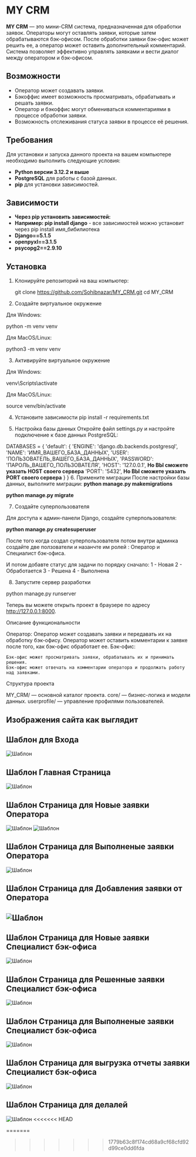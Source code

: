 # MY CRM

**MY CRM** — это мини-CRM система, предназначенная для обработки заявок. Операторы могут оставлять заявки, которые затем обрабатываются бэк-офисом. После обработки заявки бэк-офис может решить ее, а оператор может оставить дополнительный комментарий. Система позволяет эффективно управлять заявками и вести диалог между оператором и бэк-офисом.

## Возможности

- Оператор может создавать заявки.
- Бэкоффис имеет возможность просматривать, обрабатывать и решать заявки.
- Оператор и бэкоффис могут обмениваться комментариями в процессе обработки заявки.
- Возможность отслеживания статуса заявки в процессе её решения.

## Требования

Для установки и запуска данного проекта на вашем компьютере необходимо выполнить следующие условия:

- **Python версии 3.12.2 и выше**
- **PostgreSQL** для работы с базой данных.
- **pip** для установки зависимостей.

## Зависимости
- **Через pip установить зависимостей:**
- **Например: pip install django** - все зависимостей можно установит через pip install имя_бибилиотека
- **Django==5.1.5**
- **openpyxl==3.1.5**
- **psycopg2==2.9.10** 
## Установка

1. Клонируйте репозиторий на ваш компьютер:
 
   git clone https://github.com/Sohibnazar/MY_CRM.git
   cd MY_CRM

2. Создайте виртуальное окружение

Для Windows:

python -m venv venv

Для MacOS/Linux:


python3 -m venv venv

3. Активируйте виртуальное окружение

Для Windows:

venv\Scripts\activate

Для MacOS/Linux:

source venv/bin/activate

4. Установите зависимости
pip install -r requirements.txt

5. Настройка базы данных
Откройте файл settings.py и настройте подключение к базе данных PostgreSQL:

DATABASES = {
    'default': {
        'ENGINE': 'django.db.backends.postgresql',
        'NAME': 'ИМЯ_ВАШЕГО_БАЗА_ДАННЫХ',
        'USER': 'ПОЛЬЗОВАТЕЛЬ_ВАШЕГО_БАЗА_ДАННЫХ',
        'PASSWORD': 'ПАРОЛЬ_ВАШЕГО_ПОЛЬЗОВАТЕЛЯ',
        'HOST': '127.0.0.1', **Но ВЫ сможете указать HOST своего сервера**
        'PORT': '5432', **Но ВЫ сможете указать PORT своего сервера**
    }
}
6. Примените миграции
После настройки базы данных, выполните миграции:
**python manage.py makemigrations**

**python manage.py migrate**

7. Создайте суперпользователя

Для доступа к админ-панели Django, создайте суперпользователя:

**python manage.py createsuperuser**


После того когда создал  суперпользователя потом внутри админка создайте две ползователи и назанчте им   ролей : Оператор  и Специалист бэк-офиса.
 
И потом  добавте статус для задачи по порядку сначало:
1 - Новая
2 - Обработается
3 - Решена
4 - Выполнена


8. Запустите сервер разработки

python manage.py runserver

Теперь вы можете открыть проект в браузере по адресу http://127.0.0.1:8000.

Описание функциональности

Оператор:
    Оператор может создавать заявки и передавать их на обработку бэк-офису.
    Оператор может оставить комментарии к заявке после того, как бэк-офис обработает ее.
Бэк-офис:

    Бэк-офис может просматривать заявки, обрабатывать их и принимать решения.
    Бэк-офис может отвечать на комментарии оператора и продолжать работу над заявками.
Структура проекта

MY_CRM/ — основной каталог проекта.
core/ — бизнес-логика и модели данных.
userprofile/ — управление профилями пользователей.

## Изображения сайта как выглядит

## Шаблон для Входа

![Шаблон](images/template.jpg)

## Шаблон Главная Страница 

![Шаблон](images/index.jpg)

## Шаблон  Страница для Новые заявки Оператора

![Шаблон](images/new_tasks.jpg)
![Шаблон](images/new_tasks1.jpg)

## Шаблон  Страница для Выполненые заявки Оператора

![Шаблон](images/done_task.jpg)

## Шаблон  Страница для Добавления заявки от Оператора

![Шаблон](images/add_task.jpg)
-------------------------------------

## Шаблон  Страница для Новые заявки Специалист бэк-офиса

![Шаблон](images/tasks_in_process.jpg)

## Шаблон  Страница для Решенные заявки Специалист бэк-офиса

![Шаблон](images/my_reports.jpg)

## Шаблон  Страница для Выполненые заявки Специалист бэк-офиса

![Шаблон](images/done_task_back.jpg)

## Шаблон  Страница для выгрузка отчеты заявки Специалист бэк-офиса

![Шаблон](images/reports_back.jpg)

## Шаблон  Страница для делалей

![Шаблон](images/detail.jpg)
<<<<<<< HEAD
 
=======
 
>>>>>>> 1779b63c8f174cd68a9cf68cfd92d99ce0dd6fda
